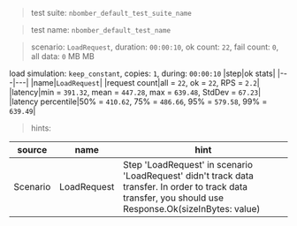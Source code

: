 > test suite: `nbomber_default_test_suite_name`

> test name: `nbomber_default_test_name`

> scenario: `LoadRequest`, duration: `00:00:10`, ok count: `22`, fail count: `0`, all data: `0` MB MB

load simulation: `keep_constant`, copies: `1`, during: `00:00:10`
|step|ok stats|
|---|---|
|name|`LoadRequest`|
|request count|all = `22`, ok = `22`, RPS = `2.2`|
|latency|min = `391.32`, mean = `447.28`, max = `639.48`, StdDev = `67.23`|
|latency percentile|50% = `410.62`, 75% = `486.66`, 95% = `579.58`, 99% = `639.49`|

> hints:

|source|name|hint|
|---|---|---|
|Scenario|LoadRequest|Step 'LoadRequest' in scenario 'LoadRequest' didn't track data transfer. In order to track data transfer, you should use Response.Ok(sizeInBytes: value)|
